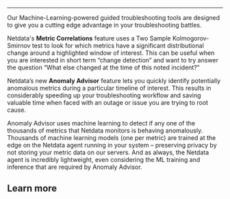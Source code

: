 <!--
title: "Overview"
sidebar_label: "Overview"
custom_edit_url: "https://github.com/netdata/learn/blob/master/docs/concepts/netdata-cloud/overview.md"
sidebar_position: "1900"
learn_status: "Published"
learn_topic_type: "Concepts"
learn_rel_path: "Concepts/Netdata cloud"
learn_docs_purpose: "Explain the Netdata cloud, operation, principals, purpose, and how Netdata runs it's SAAS Netdata cloud"
learn_repo_doc: "True"
-->


**********************************************************************

Our Machine-Learning-powered guided troubleshooting tools are designed to give you a cutting edge advantage in your troubleshooting battles. 

Netdata's **Metric Correlations** feature uses a Two Sample Kolmogorov-Smirnov test to look for which metrics have a significant distributional change 
around a highlighted window of interest. This can be useful when you are interested in short term “change detection” and want to try answer the 
question “What else changed at the time of this noted incident?"

Netdata’s new **Anomaly Advisor** feature lets you quickly identify potentially anomalous metrics during a particular timeline of interest. This results 
in considerably speeding up your troubleshooting workflow and saving valuable time when faced with an outage or issue you are trying to root cause. 

Anomaly Advisor uses machine learning to detect if any one of the thousands of metrics that Netdata monitors is behaving anomalously. Thousands of 
machine learning models (one per metric) are trained at the edge on the Netdata agent running in your system – preserving privacy by not storing your 
metric data on our servers. And as always, the Netdata agent is incredibly lightweight, even considering the ML training and inference that are required 
by Anomaly Advisor. 

## Learn more 
<Grid columns="2">
  <Box
    title="Guided troubleshooting tools">
    <BoxList>
      <BoxListItem to="https://github.com/netdata/netdata/blob/master/docs/concepts/guided-troubleshooting/machine-learning-powered-anomaly-advisor.md" title="Anamoly Advisor" />
      <BoxListItem to="https://github.com/netdata/netdata/blob/master/docs/concepts/guided-troubleshooting/metric-correlations.md" title="Metrics Correlations" />
    </BoxList>
  </Box>
</Grid>
